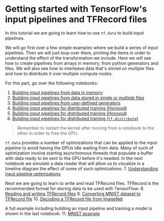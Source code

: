 # Getting started with TensorFlow's input pipelines and TFRecord files

In this tutorial we are going to learn how to use `tf.data` to build input pipelines.

We will go first over a few simple examples where we build a series of input pipelines. Then we will just loop over them, printing the items in order to understand the effect of the transformation we include. Here we will see how to create pipelines from arrays in memory, from python generators and files. We will also see how to interleave data that's stored on multiple files and how to distribute it over multiple compute nodes.

For this part, go over the following notebooks:
 1. [Building input pipelines from data in memory](1_getting_started_with_tensorflows_dataset_api.ipynb) 
 2. [Building input pipelines from data stored in single or multiple files](2_getting_started_with_tensorflows_dataset_api.ipynb)
 3. [Building input pipelines from user-defined generators](3_getting_started_with_tensorflows_dataset_api.ipynb)
 4. [Building input pipelines for distributed training (Horovod)](4_getting_started_with_tensorflows_dataset_api.ipynb)
 5. [Building input pipelines for distributed training (Horovod)](5_getting_started_with_tensorflows_dataset_api.ipynb)
 6. [Building input pipelines for distributed training (`tf.distribute`)](5_getting_started_with_tensorflows_dataset_api.ipynb)

> Remember to restart the kernel after moving from a notebook to the other in order to free the GPU.

`tf.data` provides a number of optimizations that can be applied to the input pipeline to avoid having the GPUs idle waiting from data. Many of such of optimization involve starting asynchronous threads that populate a buffer with data ready to be sent to the GPU before it's needed. In the next notebook we simulate a data reader that will allow us to visualize in a timeline diagram the effect of some of such optimizations:
 7. [Understanding input pipeline optimizations](pipeline-timeline.ipynb)


Next we are going to learn to write and read TFRecord files. TFRecord is the recommended format for storing data to be used with TensorFlow:
  8. [Reading and writing TFRecord files](tfrecords/read_and_write_TFRecord_files.ipynb)
  9. [Converting MNIST dataset to TFRecord file](tfrecords/convert-MNIST-dataset-to-tfrecords.py)
  10. [Decoding a TFRecord file from ImageNet](tfrecords/decoding-imagenet.ipynb)
 
A full example including building an input pipeline and training a model is shown in the last notebook:
 11. [MNIST example](feeding_models/keras_MNIST.ipynb)

